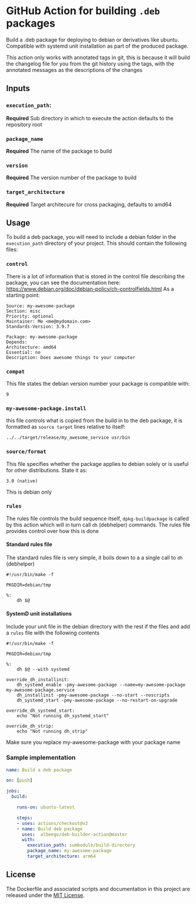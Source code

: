 # GitHub Action for building `.deb` packages

Build a .deb package for deploying to debian or derivatives like ubuntu. Compatible with systemd unit installation as part of the produced package.

This action only works with annotated tags in git, this is because it will build the changelog file for you from the git history using the tags, with the annotated messages as the descriptions of the changes


## Inputs

### `execution_path`:
**Required** Sub directory in which to execute the action defaults to the repository root
### `package_name`
**Required** The name of the package to build
### `version`
**Required** The version number of the package to build
### `target_architecture`
**Required** Target architecure for cross packaging, defaults to amd64

## Usage

To build a deb package, you will need to include a debian folder in the `execution_path` directory of your project. This should contain the following files:

### `control`
There is a lot of information that is stored in the control file describing the package, you can see the documentation here: https://www.debian.org/doc/debian-policy/ch-controlfields.html As a starting point:
```shell script
Source: my-awesome-package
Section: misc
Priority: optional
Maintainer: Me <me@mydomain.com>
Standards-Version: 3.9.7

Package: my-awesome-package
Depends:
Architecture: amd64
Essential: no
Description: Does awesome things to your computer
``` 
### `compat`
This file states the debian version number your package is compatible with:
```shell script
9
``` 
### `my-awesome-package.install`
this file controls what is copied from the build in to the deb package, it is formatted as `source target` lines relative to itself:
```shell script
../../target/release/my_awesome_service usr/bin
```
### `source/format`
This file specifies whether the package applies to debian solely or is useful for other distributions. State it as:
```shell script
3.0 (native)
``` 
This is debian only
### `rules`
The rules file controls the build sequence itself, `dpkg-buildpackage` is called by this action which will in turn call `dh` (debhelper) commands. The rules file provides control over how this is done
#### Standard rules file
The standard rules file is very simple, it boils down to a a single call to `dh` (debhelper)
```shell script
#!/usr/bin/make -f

PKGDIR=debian/tmp

%:
	dh $@
```
#### SystemD unit installations
Include your unit file in the debian directory with the rest if the files and add a `rules` file with the following contents
```shell script
#!/usr/bin/make -f

PKGDIR=debian/tmp

%:
	dh $@ --with systemd

override_dh_installinit:
	dh_systemd_enable -pmy-awesome-package --name=my-awesome-package my-awesome-package.service
	dh_installinit -pmy-awesome-package --no-start --noscripts
	dh_systemd_start -pmy-awesome-package --no-restart-on-upgrade

override_dh_systemd_start:
	echo "Not running dh_systemd_start"

override_dh_strip:
	echo "Not running dh_strip"
```
Make sure you replace my-awesome-package with your package name

### Sample implementation
```yaml
name: Build a deb package

on: [push]

jobs:
  build:

    runs-on: ubuntu-latest

    steps:
    - uses: actions/checkout@v2
    - name: Build deb package
      uses:  albeego/deb-builder-action@master
      with:
        execution_path: sumbodule/build-directory
        package_name: my-awesome-package
        target_architecture: arm64
```

## License

The Dockerfile and associated scripts and documentation in this project are released under the [MIT License](LICENSE-MIT.txt).

